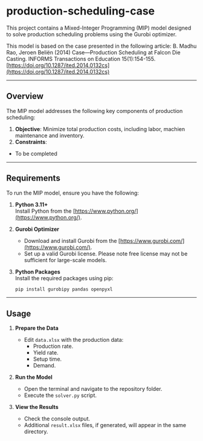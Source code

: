 # production-scheduling-case
This project contains a Mixed-Integer Programming (MIP) model designed to solve production scheduling problems using the Gurobi optimizer.

This model is based on the case presented in the following article:
B. Madhu Rao, Jeroen Beliën (2014) Case—Production Scheduling at Falcon Die Casting. INFORMS Transactions on Education 15(1):154-155. [https://doi.org/10.1287/ited.2014.0132cs](https://doi.org/10.1287/ited.2014.0132cs)

---

## Overview

The MIP model addresses the following key components of production scheduling:
1. **Objective**: Minimize total production costs, including labor, machien maintenance and inventory.
2. **Constraints**:
  - To be completed

---

## Requirements

To run the MIP model, ensure you have the following:

1. **Python 3.11+**  
   Install Python from the [https://www.python.org/](https://www.python.org/).

2. **Gurobi Optimizer**  
   - Download and install Gurobi from the [https://www.gurobi.com/](https://www.gurobi.com/).
   - Set up a valid Gurobi license. Please note free license may not be sufficient for large-scale models.

3. **Python Packages**  
   Install the required packages using pip:
   ```bash
   pip install gurobipy pandas openpyxl

---

## Usage

1. **Prepare the Data**  
   - Edit `data.xlsx` with the production data:
     - Production rate.
     - Yield rate.
     - Setup time.
     - Demand.

2. **Run the Model**  
   - Open the terminal and navigate to the repository folder.
   - Execute the `solver.py` script.
3. **View the Results**  
   - Check the console output.
   - Additional `result.xlsx` files, if generated, will appear in the same directory.
